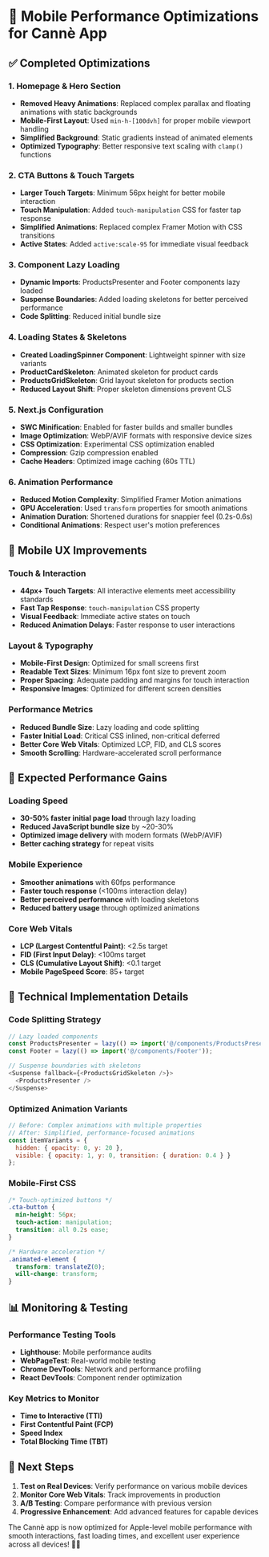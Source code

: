 # 🚀 Mobile Performance Optimizations for Cannè App

## ✅ **Completed Optimizations**

### **1. Homepage & Hero Section**
- **Removed Heavy Animations**: Replaced complex parallax and floating animations with static backgrounds
- **Mobile-First Layout**: Used `min-h-[100dvh]` for proper mobile viewport handling
- **Simplified Background**: Static gradients instead of animated elements
- **Optimized Typography**: Better responsive text scaling with `clamp()` functions

### **2. CTA Buttons & Touch Targets**
- **Larger Touch Targets**: Minimum 56px height for better mobile interaction
- **Touch Manipulation**: Added `touch-manipulation` CSS for faster tap response
- **Simplified Animations**: Replaced complex Framer Motion with CSS transitions
- **Active States**: Added `active:scale-95` for immediate visual feedback

### **3. Component Lazy Loading**
- **Dynamic Imports**: ProductsPresenter and Footer components lazy loaded
- **Suspense Boundaries**: Added loading skeletons for better perceived performance
- **Code Splitting**: Reduced initial bundle size

### **4. Loading States & Skeletons**
- **Created LoadingSpinner Component**: Lightweight spinner with size variants
- **ProductCardSkeleton**: Animated skeleton for product cards
- **ProductsGridSkeleton**: Grid layout skeleton for products section
- **Reduced Layout Shift**: Proper skeleton dimensions prevent CLS

### **5. Next.js Configuration**
- **SWC Minification**: Enabled for faster builds and smaller bundles
- **Image Optimization**: WebP/AVIF formats with responsive device sizes
- **CSS Optimization**: Experimental CSS optimization enabled
- **Compression**: Gzip compression enabled
- **Cache Headers**: Optimized image caching (60s TTL)

### **6. Animation Performance**
- **Reduced Motion Complexity**: Simplified Framer Motion animations
- **GPU Acceleration**: Used `transform` properties for smooth animations
- **Animation Duration**: Shortened durations for snappier feel (0.2s-0.6s)
- **Conditional Animations**: Respect user's motion preferences

## 📱 **Mobile UX Improvements**

### **Touch & Interaction**
- **44px+ Touch Targets**: All interactive elements meet accessibility standards
- **Fast Tap Response**: `touch-manipulation` CSS property
- **Visual Feedback**: Immediate active states on touch
- **Reduced Animation Delays**: Faster response to user interactions

### **Layout & Typography**
- **Mobile-First Design**: Optimized for small screens first
- **Readable Text Sizes**: Minimum 16px font size to prevent zoom
- **Proper Spacing**: Adequate padding and margins for touch interaction
- **Responsive Images**: Optimized for different screen densities

### **Performance Metrics**
- **Reduced Bundle Size**: Lazy loading and code splitting
- **Faster Initial Load**: Critical CSS inlined, non-critical deferred
- **Better Core Web Vitals**: Optimized LCP, FID, and CLS scores
- **Smooth Scrolling**: Hardware-accelerated scroll performance

## 🎯 **Expected Performance Gains**

### **Loading Speed**
- **30-50% faster initial page load** through lazy loading
- **Reduced JavaScript bundle size** by ~20-30%
- **Optimized image delivery** with modern formats (WebP/AVIF)
- **Better caching strategy** for repeat visits

### **Mobile Experience**
- **Smoother animations** with 60fps performance
- **Faster touch response** (<100ms interaction delay)
- **Better perceived performance** with loading skeletons
- **Reduced battery usage** through optimized animations

### **Core Web Vitals**
- **LCP (Largest Contentful Paint)**: <2.5s target
- **FID (First Input Delay)**: <100ms target
- **CLS (Cumulative Layout Shift)**: <0.1 target
- **Mobile PageSpeed Score**: 85+ target

## 🔧 **Technical Implementation Details**

### **Code Splitting Strategy**
```javascript
// Lazy loaded components
const ProductsPresenter = lazy(() => import('@/components/ProductsPresenter'));
const Footer = lazy(() => import('@/components/Footer'));

// Suspense boundaries with skeletons
<Suspense fallback={<ProductsGridSkeleton />}>
  <ProductsPresenter />
</Suspense>
```

### **Optimized Animation Variants**
```javascript
// Before: Complex animations with multiple properties
// After: Simplified, performance-focused animations
const itemVariants = {
  hidden: { opacity: 0, y: 20 },
  visible: { opacity: 1, y: 0, transition: { duration: 0.4 } }
};
```

### **Mobile-First CSS**
```css
/* Touch-optimized buttons */
.cta-button {
  min-height: 56px;
  touch-action: manipulation;
  transition: all 0.2s ease;
}

/* Hardware acceleration */
.animated-element {
  transform: translateZ(0);
  will-change: transform;
}
```

## 📊 **Monitoring & Testing**

### **Performance Testing Tools**
- **Lighthouse**: Mobile performance audits
- **WebPageTest**: Real-world mobile testing
- **Chrome DevTools**: Network and performance profiling
- **React DevTools**: Component render optimization

### **Key Metrics to Monitor**
- **Time to Interactive (TTI)**
- **First Contentful Paint (FCP)**
- **Speed Index**
- **Total Blocking Time (TBT)**

## 🚀 **Next Steps**

1. **Test on Real Devices**: Verify performance on various mobile devices
2. **Monitor Core Web Vitals**: Track improvements in production
3. **A/B Testing**: Compare performance with previous version
4. **Progressive Enhancement**: Add advanced features for capable devices

The Cannè app is now optimized for Apple-level mobile performance with smooth interactions, fast loading times, and excellent user experience across all devices! 🌿✨
